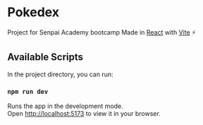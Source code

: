 # Pokedex
Project for Senpai Academy bootcamp
Made in [React](https://en.reactjs.org/) with [Vite](https://github.com/vitejs/vite) ⚡

## Available Scripts

In the project directory, you can run:

### `npm run dev`

Runs the app in the development mode.\
Open [http://localhost:5173](http://localhost:5173) to view it in your browser.
